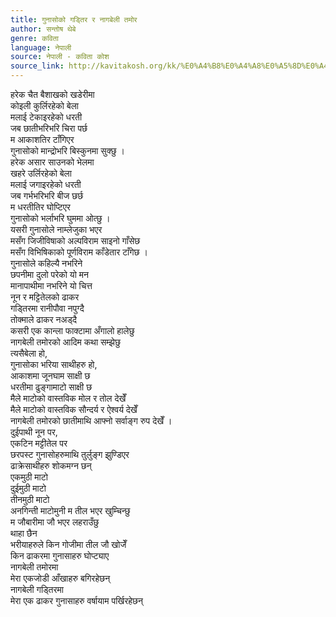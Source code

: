 ```yaml
---
title: गुनासोको गड्तिर र नागबेली तमोर
author: सन्तोष थेबे
genre: कविता
language: नेपाली
source: नेपाली - कविता कोश
source_link: http://kavitakosh.org/kk/%E0%A4%B8%E0%A4%A8%E0%A5%8D%E0%A4%A4%E0%A5%8B%E0%A4%B7_%E0%A4%A5%E0%A5%87%E0%A4%AC%E0%A5%87
---
```


हरेक चैत बैशाखको खडेरीमा  
कोइली कुर्लिरहेको बेला  
मलाई टेकाइरहेको धरती  
जब छातीभरिभरि चिरा पर्छ  
म आकाशतिर टाँगिएर  
गुनासोको मान्द्रोभरि बिस्कुनमा सुक्छु ।  
हरेक असार साउनको भेलमा  
खहरे उर्लिरहेको बेला  
मलाई जगाइरहेको धरती  
जब गर्भभरिभरि बीज छर्छ  
म धरतीतिर घोप्टिएर  
गुनासोको भर्लाभरि घुममा ओत्छु ।  
यसरी गुनासोले नाम्लेजुका भएर  
मसँग जिजीविषाको अल्पविराम साइनो गाँसेछ  
मसँग विभिषिकाको पूर्णविराम काँडेतार टाँगेछ ।  
गुनासोले कहिल्यै नभरिने  
छपनीमा दुलो परेको यो मन  
मानापाथीमा नभरिने यो चित्त  
नून र मट्टितेलको ढाकर  
गड्तिरमा रानीपौवा नपुग्दै  
तोक्माले ढाकर नअड्दै  
कसरी एक कान्ला फाक्टामा अँगालो हालेछु  
नागबेली तमोरको आदिम कथा सम्झेछु  
त्यसैबेला हो,  
गुनासोका भरिया साथीहरु हो,  
आकाशमा जूनघाम साक्षी छ  
धरतीमा ढुङ्गामाटो साक्षी छ  
मैले माटोको वास्तविक मोल र तोल देखेँ  
मैले माटोको वास्तविक सौन्दर्य र ऐश्वर्य देखेँ  
नागबेली तमोरको छातीमाथि आफ्नो सर्वाङ्ग रुप देखेँ ।  
दुईपाथी नून पर,  
एकटिन मट्टीतेल पर  
छरपस्ट गुनासोहरुमाथि तुर्लुङ्ग झुण्डिएर  
ढाक्रेसाथीहरु शोकमग्न छन्  
एकमुठी माटो  
दुईमुठी माटो  
तीनमुठी माटो  
अनगिन्ती माटोमुनी म तील भएर खुम्चिन्छु  
म जौबारीमा जौ भएर लहराउँछु  
थाहा छैन  
भरीयाहरुले किन गोजीमा तील जौ खोजेँ  
किन ढाकरमा गुनासाहरु घोप्ट्याए  
नागबेली तमोरमा  
मेरा एकजोडी आँखाहरु बगिरहेछन्  
नागबेली गड्तिरमा  
मेरा एक ढाकर गुनासाहरु वर्षायाम पर्खिरहेछन्

